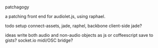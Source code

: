 patchagogy

a patching front end for audiolet.js, using raphael.

todo
setup connect-assets, jade, raphel, backbone
client-side jade?

ideas
write both audio and non-audio objects as js or coffeescript
save to gists?
socket.io midi/OSC bridge?
